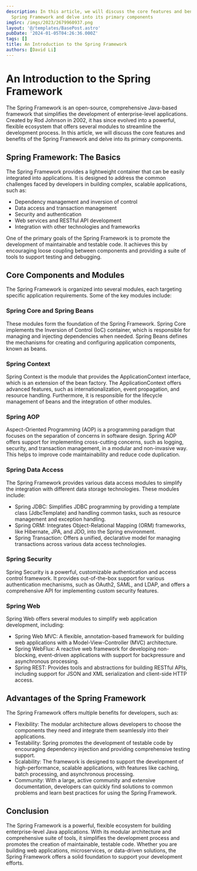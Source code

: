 ```yaml
---
description: In this article, we will discuss the core features and benefits of the
  Spring Framework and delve into its primary components
imgSrc: /imgs/2023/2679960937.png
layout: '@/templates/BasePost.astro'
pubDate: '2024-01-05T04:26:36.000Z'
tags: []
title: An Introduction to the Spring Framework
authors: [David Li]
---
```


# An Introduction to the Spring Framework

The Spring Framework is an open-source, comprehensive Java-based framework that simplifies the development of enterprise-level applications. Created by Rod Johnson in 2002, it has since evolved into a powerful, flexible ecosystem that offers several modules to streamline the development process. In this article, we will discuss the core features and benefits of the Spring Framework and delve into its primary components.

## Spring Framework: The Basics

The Spring Framework provides a lightweight container that can be easily integrated into applications. It is designed to address the common challenges faced by developers in building complex, scalable applications, such as:

- Dependency management and inversion of control
- Data access and transaction management
- Security and authentication
- Web services and RESTful API development
- Integration with other technologies and frameworks

One of the primary goals of the Spring Framework is to promote the development of maintainable and testable code. It achieves this by encouraging loose coupling between components and providing a suite of tools to support testing and debugging.

## Core Components and Modules

The Spring Framework is organized into several modules, each targeting specific application requirements. Some of the key modules include:

### Spring Core and Spring Beans

These modules form the foundation of the Spring Framework. Spring Core implements the Inversion of Control (IoC) container, which is responsible for managing and injecting dependencies when needed. Spring Beans defines the mechanisms for creating and configuring application components, known as beans.

### Spring Context

Spring Context is the module that provides the ApplicationContext interface, which is an extension of the bean factory. The ApplicationContext offers advanced features, such as internationalization, event propagation, and resource handling. Furthermore, it is responsible for the lifecycle management of beans and the integration of other modules.

### Spring AOP

Aspect-Oriented Programming (AOP) is a programming paradigm that focuses on the separation of concerns in software design. Spring AOP offers support for implementing cross-cutting concerns, such as logging, security, and transaction management, in a modular and non-invasive way. This helps to improve code maintainability and reduce code duplication.

### Spring Data Access

The Spring Framework provides various data access modules to simplify the integration with different data storage technologies. These modules include:

- Spring JDBC: Simplifies JDBC programming by providing a template class (JdbcTemplate) and handling common tasks, such as resource management and exception handling.
- Spring ORM: Integrates Object-Relational Mapping (ORM) frameworks, like Hibernate, JPA, and JDO, into the Spring environment.
- Spring Transaction: Offers a unified, declarative model for managing transactions across various data access technologies.

### Spring Security

Spring Security is a powerful, customizable authentication and access control framework. It provides out-of-the-box support for various authentication mechanisms, such as OAuth2, SAML, and LDAP, and offers a comprehensive API for implementing custom security features.

### Spring Web

Spring Web offers several modules to simplify web application development, including:

- Spring Web MVC: A flexible, annotation-based framework for building web applications with a Model-View-Controller (MVC) architecture.
- Spring WebFlux: A reactive web framework for developing non-blocking, event-driven applications with support for backpressure and asynchronous processing.
- Spring REST: Provides tools and abstractions for building RESTful APIs, including support for JSON and XML serialization and client-side HTTP access.

## Advantages of the Spring Framework

The Spring Framework offers multiple benefits for developers, such as:

- Flexibility: The modular architecture allows developers to choose the components they need and integrate them seamlessly into their applications.
- Testability: Spring promotes the development of testable code by encouraging dependency injection and providing comprehensive testing support.
- Scalability: The framework is designed to support the development of high-performance, scalable applications, with features like caching, batch processing, and asynchronous processing.
- Community: With a large, active community and extensive documentation, developers can quickly find solutions to common problems and learn best practices for using the Spring Framework.

## Conclusion

The Spring Framework is a powerful, flexible ecosystem for building enterprise-level Java applications. With its modular architecture and comprehensive suite of tools, it simplifies the development process and promotes the creation of maintainable, testable code. Whether you are building web applications, microservices, or data-driven solutions, the Spring Framework offers a solid foundation to support your development efforts.